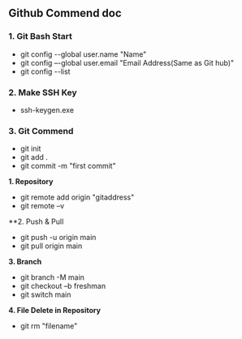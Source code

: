 ## Github Commend doc

### 1. Git Bash Start

- git config --global user.name "Name"
- git config –-global user.email "Email Address(Same as Git hub)"
- git config --list

### 2. Make SSH Key
- ssh-keygen.exe  

### 3. Git Commend

- git init 
- git add .
- git commit -m "first commit"

**1. Repository**
- git remote add origin "gitaddress"
- git remote –v

**2. Push & Pull
- git push -u origin main
- git pull origin main

**3. Branch**
- git branch -M main 
- git checkout –b freshman
- git switch main

**4. File Delete in Repository**
- git rm "filename"

